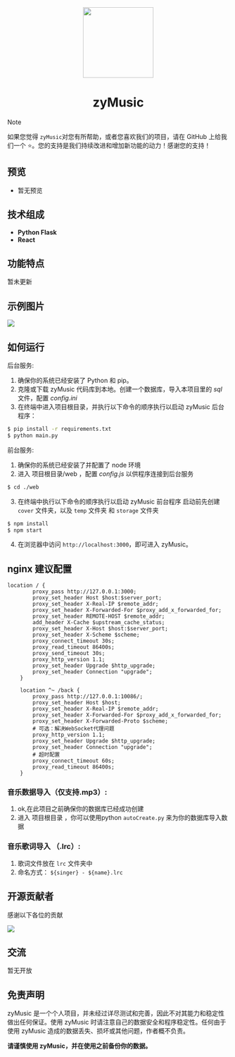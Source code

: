 <div align="center">
	<img src="https://7trees.cn/static/favicon.ico" width="160" />
	<h1>zyMusic</h1>
</div>




> [!NOTE]
> 如果您觉得 `zyMusic`对您有所帮助，或者您喜欢我们的项目，请在 GitHub 上给我们一个 ⭐️。您的支持是我们持续改进和增加新功能的动力！感谢您的支持！

## 预览

- 暂无预览

## 技术组成

- **Python Flask**
- **React**

## 功能特点

暂未更新

## 示例图片

![](./cover/357b2ce2ea9c912e94d4209ae5087370.png)

## 如何运行

后台服务:

1. 确保你的系统已经安装了 Python 和 pip。
2. 克隆或下载 zyMusic 代码库到本地。创建一个数据库，导入本项目里的 *sql* 文件，配置 *config.ini*
3. 在终端中进入项目根目录，并执行以下命令的顺序执行以启动 zyMusic 后台程序：

```bash
$ pip install -r requirements.txt
$ python main.py
```

前台服务:

1. 确保你的系统已经安装了并配置了 node 环境
2. 进入 项目根目录/web ，配置 *config.js* 以供程序连接到后台服务

```bash
$ cd ./web
```

3. 在终端中执行以下命令的顺序执行以启动 zyMusic 前台程序
   启动前先创建 `cover` 文件夹，以及 `temp` 文件夹 和  `storage` 文件夹

```bash
$ npm install
$ npm start
```

4. 在浏览器中访问 `http://localhost:3000`，即可进入 zyMusic。

## nginx 建议配置

```nginx
location / {
        proxy_pass http://127.0.0.1:3000;
        proxy_set_header Host $host:$server_port;
        proxy_set_header X-Real-IP $remote_addr;
        proxy_set_header X-Forwarded-For $proxy_add_x_forwarded_for;
        proxy_set_header REMOTE-HOST $remote_addr;
        add_header X-Cache $upstream_cache_status;
        proxy_set_header X-Host $host:$server_port;
        proxy_set_header X-Scheme $scheme;
        proxy_connect_timeout 30s;
        proxy_read_timeout 86400s;
        proxy_send_timeout 30s;
        proxy_http_version 1.1;
        proxy_set_header Upgrade $http_upgrade;
        proxy_set_header Connection "upgrade";
    }

    location ^~ /back {
        proxy_pass http://127.0.0.1:10086/;
        proxy_set_header Host $host;
        proxy_set_header X-Real-IP $remote_addr;
        proxy_set_header X-Forwarded-For $proxy_add_x_forwarded_for;
        proxy_set_header X-Forwarded-Proto $scheme;
        # 可选：解决WebSocket代理问题
        proxy_http_version 1.1;
        proxy_set_header Upgrade $http_upgrade;
        proxy_set_header Connection "upgrade";
        # 超时配置
        proxy_connect_timeout 60s;
        proxy_read_timeout 86400s;
    }
```

### 音乐数据导入（仅支持.mp3）:

1. ok,在此项目之前确保你的数据库已经成功创建
2. 进入 项目根目录 ，你可以使用python `autoCreate.py` 来为你的数据库导入数据

### 音乐歌词导入 （.lrc）:

1. 歌词文件放在 `lrc` 文件夹中
2. 命名方式： `${singer} - ${name}.lrc`

## 开源贡献者

感谢以下各位的贡献

<img src="https://contrib.rocks/image?repo=Athenavi/zyMusic" />

## 交流

暂无开放

## 免责声明

zyMusic 是一个个人项目，并未经过详尽测试和完善，因此不对其能力和稳定性做出任何保证。使用 zyMusic 时请注意自己的数据安全和程序稳定性。任何由于使用
zyMusic 造成的数据丢失、损坏或其他问题，作者概不负责。

**请谨慎使用 zyMusic，并在使用之前备份你的数据。**

